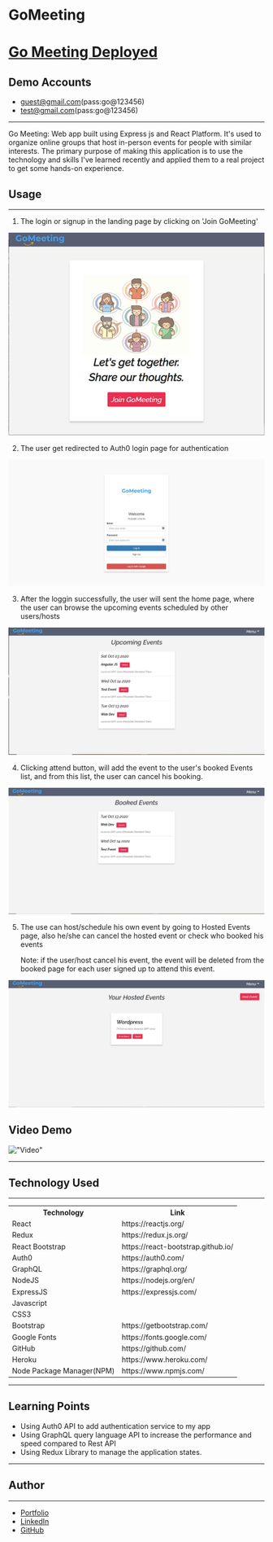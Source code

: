 # GoMeeting

<h1><a href="https://go-meeting.herokuapp.com/" target="_blank">Go Meeting Deployed</a></h1>

<h2>Demo Accounts</h2>

- guest@gmail.com(pass:go@123456)
- test@gmail.com(pass:go@123456)

<hr>
Go Meeting: Web app built using Express js and React Platform. It's used to organize online groups that host in-person events for people with similar interests. The primary purpose of making this application is to use the technology and skills I've learned recently and applied them to a real project to get some hands-on experience.

<h2>Usage</h2>
<hr>

1. The login or signup in the landing page by clicking on 'Join GoMeeting'

!["One"](Readme/step1.jpg)

2. The user get redirected to Auth0 login page for authentication

!["two"](Readme/step2.jpg)

3. After the loggin successfully, the user will sent the home page, where the user can browse the upcoming events scheduled by other users/hosts

!["three"](Readme/step3.jpg)

4. Clicking attend button, will add the event to the user's booked Events list, and from this list, the user can cancel his booking.

!["four"](Readme/step4.jpg)

5. The use can host/schedule his own event by going to Hosted Events page, also he/she can cancel the hosted event or check who booked his events

   Note: if the user/host cancel his event, the event will be deleted from the booked page for each user signed up to attend this event.

!["five"](Readme/step5.jpg)

<h2>Video Demo</h2>

!["Video"](Readme/GoMeeting.gif)

<hr>

<h2>Technology Used</h2>

<hr>

<table>
<tr>
<th>Technology</th>

<th>Link</th>

</tr>
<tr>
<td>React</td>
<td>https://reactjs.org/</td>
</tr>
<tr>
<td>Redux</td>
<td>https://redux.js.org/</td>
</tr>
<tr>
<td>React Bootstrap</td>
<td>https://react-bootstrap.github.io/</td>
</tr>
<tr>
<td>Auth0</td>
<td>https://auth0.com/</td>
</tr>
<tr>
<td>GraphQL</td>
<td>https://graphql.org/</td>
</tr>
<tr>
<tr>
<td>NodeJS</td>
<td>https://nodejs.org/en/</td>
</tr>
<tr>
<td>ExpressJS</td>
<td>https://expressjs.com/</td>
</tr>
<tr>
<td>Javascript</td>
<td></td>
</tr>
<tr>
<td>CSS3</td>
<td></td>
</tr>
<tr>
<td>Bootstrap</td>
<td>https://getbootstrap.com/</td>
</tr>
<tr>
<td>Google Fonts</td>
<td>https://fonts.google.com/</td>
</tr>
<tr>
<td>GitHub</td>
<td>https://github.com/</td>
</tr>
<tr>
<td>Heroku</td>
<td>https://www.heroku.com/</td>
</tr>
<tr>
<td>Node Package Manager(NPM)</td>
<td>https://www.npmjs.com/</td>
</tr>
</table>
<hr>

<h2>Learning Points</h2>

- Using Auth0 API to add authentication service to my app
- Using GraphQL query language API to increase the performance and speed compared to Rest API
- Using Redux Library to manage the application states.
<hr>

<h2>Author</h2>
<hr>

- <a href="http://portfolio.hishamsaymeh.com">Portfolio</a>
- <a href="https://www.linkedin.com/in/hisham-saymeh">LinkedIn</a>
- <a href="https://github.com/hishamss">GitHub</a>
